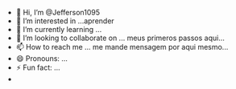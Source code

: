 - 👋 Hi, I’m @Jefferson1095
- 👀 I’m interested in ...aprender
- 🌱 I’m currently learning ...
- 💞️ I’m looking to collaborate on ... meus primeros passos aqui...
- 📫 How to reach me ... me mande mensagem por aqui mesmo...
- 😄 Pronouns: ...
- ⚡ Fun fact: ...
- 

<!---
Jefferson1095/Jefferson1095 is a ✨ special ✨ repository because its `README.md` (this file) appears on your GitHub profile.
You can click the Preview link to take a look at your changes.
--->
